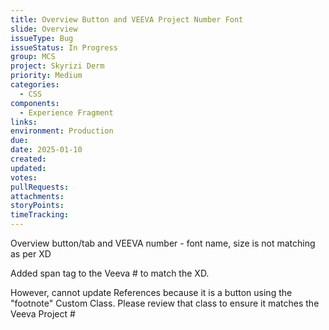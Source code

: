 ```yaml
---
title: Overview Button and VEEVA Project Number Font
slide: Overview
issueType: Bug
issueStatus: In Progress
group: MCS
project: Skyrizi Derm
priority: Medium
categories:
  - CSS
components:
  - Experience Fragment
links:
environment: Production
due:
date: 2025-01-10
created:
updated:
votes:
pullRequests:
attachments:
storyPoints:
timeTracking:
---
```


Overview button/tab and VEEVA number - font name, size is not matching as per XD

Added span tag to the Veeva # to match the XD.

However, cannot update References because it is a button using the "footnote" Custom Class. Please review that class to ensure it matches the Veeva Project #

